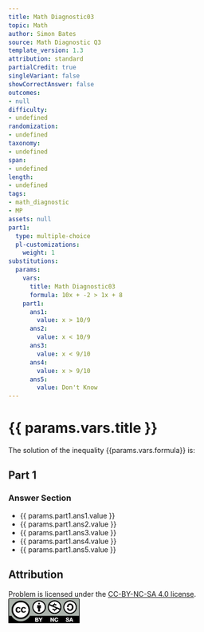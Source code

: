 ```yaml
---
title: Math Diagnostic03
topic: Math
author: Simon Bates
source: Math Diagnostic Q3
template_version: 1.3
attribution: standard
partialCredit: true
singleVariant: false
showCorrectAnswer: false
outcomes:
- null
difficulty:
- undefined
randomization:
- undefined
taxonomy:
- undefined
span:
- undefined
length:
- undefined
tags:
- math_diagnostic
- MP
assets: null
part1:
  type: multiple-choice
  pl-customizations:
    weight: 1
substitutions:
  params:
    vars:
      title: Math Diagnostic03
      formula: 10x + -2 > 1x + 8
    part1:
      ans1:
        value: x > 10/9
      ans2:
        value: x < 10/9
      ans3:
        value: x < 9/10
      ans4:
        value: x > 9/10
      ans5:
        value: Don't Know
---
```

# {{ params.vars.title }}
The solution of the inequality {{params.vars.formula}} is:

## Part 1

### Answer Section

- {{ params.part1.ans1.value }}
- {{ params.part1.ans2.value }}
- {{ params.part1.ans3.value }}
- {{ params.part1.ans4.value }}
- {{ params.part1.ans5.value }}

## Attribution

Problem is licensed under the [CC-BY-NC-SA 4.0 license](https://creativecommons.org/licenses/by-nc-sa/4.0/).<br> ![The Creative Commons 4.0 license requiring attribution-BY, non-commercial-NC, and share-alike-SA license.](https://raw.githubusercontent.com/firasm/bits/master/by-nc-sa.png)